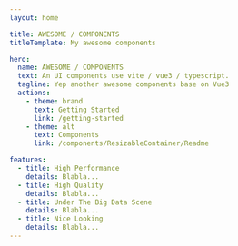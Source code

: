 ```yaml
---
layout: home

title: AWESOME / COMPONENTS
titleTemplate: My awesome components

hero:
  name: AWESOME / COMPONENTS
  text: An UI components use vite / vue3 / typescript.
  tagline: Yep another awesome components base on Vue3
  actions:
    - theme: brand
      text: Getting Started
      link: /getting-started
    - theme: alt
      text: Components
      link: /components/ResizableContainer/Readme

features:
  - title: High Performance
    details: Blabla...
  - title: High Quality
    details: Blabla...
  - title: Under The Big Data Scene
    details: Blabla...
  - title: Nice Looking
    details: Blabla...
---
```

